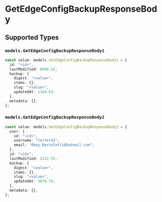 # GetEdgeConfigBackupResponseBody


## Supported Types

### `models.GetEdgeConfigBackupResponseBody1`

```typescript
const value: models.GetEdgeConfigBackupResponseBody1 = {
  id: "<id>",
  lastModified: 8996.52,
  backup: {
    digest: "<value>",
    items: {},
    slug: "<value>",
    updatedAt: 1164.63,
  },
  metadata: {},
};
```

### `models.GetEdgeConfigBackupResponseBody2`

```typescript
const value: models.GetEdgeConfigBackupResponseBody2 = {
  user: {
    id: "<id>",
    username: "Carter42",
    email: "Okey.Bartoletti@hotmail.com",
  },
  id: "<id>",
  lastModified: 2312.55,
  backup: {
    digest: "<value>",
    items: {},
    slug: "<value>",
    updatedAt: 3078.74,
  },
  metadata: {},
};
```

